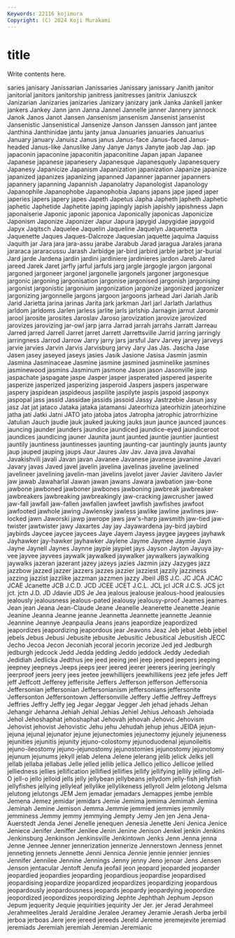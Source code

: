 ```yaml
---
Keywords: 22116 kojimura
Copyright: (C) 2024 Koji Murakami
---
```


# title

Write contents here.



saries janisary Janissarian Janissaries
Janissary janissary Janith janitor janitorial janitors janitorship janitress janitresses janitrix
Janiuszck Janizarian Janizaries janizaries Janizary janizary jank Janka Jankell janker
jankers Jankey Jann jann Janna Jannel Jannelle janner Jannery jannock
Janok Janos Janot Jansen Jansenism jansenism Jansenist jansenist Jansenistic Jansenistical
Jansenize Janson Janssen Jansson jant jantee Janthina Janthinidae jantu janty
janua Januaries januaries Januarius January january Januisz Janus janus Janus-face
Janus-faced Janus-headed Janus-like Januslike Jany Janye Janys Janyte jaob Jap
Jap. jap japaconin japaconine japaconitin japaconitine Japan japan Japanee Japanese
japanese japanesery Japanesque Japanesquely Japanesquery Japanesy Japanicize Japanism Japanization japanization
Japanize japanize japanized japanizes japanizing japanned Japanner japanner japanners japannery
japanning Japannish Japanolatry Japanologist Japanology Japanophile Japanophobe Japanophobia Japans japans
jape japed japer japeries japers japery japes Japeth Japetus Japha
Japheth japheth Japhetic japhetic Japhetide Japhetite japing japingly japish japishly
japishness Japn japonaiserie Japonic japonic japonica Japonically japonicas Japonicize Japonism
Japonize Japonizer Japur Japura japygid Japygidae japygoid Japyx Jaqitsch Jaquelee
Jaquelin Jaqueline Jaquelyn Jaquenetta Jaquenette Jaques Jaques-Dalcroze Jaquesian jaquette jaquima
Jaquiss Jaquith jar Jara jara jara-assu jarabe Jarabub Jarad jaragua
Jarales jarana jararaca jararacussu Jarash Jarbidge jar-bird jarbird jarble jarbot
jar-burial Jard jarde Jardena jardin jardini jardiniere jardinieres jardon Jareb
Jared jareed Jarek Jaret jarfly jarful jarfuls jarg jargle jargogle
jargon jargonal jargoned jargoneer jargonel jargonelle jargonels jargoner jargonesque jargonic
jargoning jargonisation jargonise jargonised jargonish jargonising jargonist jargonistic jargonium jargonization
jargonize jargonized jargonizer jargonizing jargonnelle jargons jargoon jargoons jarhead Jari
Jariah Jarib Jarid Jarietta jarina jarinas Jarita jark jarkman Jarl
jarl Jarlath Jarlathus jarldom jarldoms Jarlen jarless jarlite jarls jarlship
Jarnagin jarnut Jaromir jarool jarosite jarosites Jaroslav Jaroso jarovization jarovize
jarovized jarovizes jarovizing jar-owl jarp jarra Jarrad jarrah jarrahs Jarratt
Jarreau Jarred jarred Jarrell Jarret jarret Jarrett Jarrettsville Jarrid jarring
jarringly jarringness Jarrod Jarrow Jarry jarry jars jarsful Jarv Jarvey
jarvey jarveys jarvie jarvies Jarvin Jarvis Jarvisburg jarvy Jary Jas
Jas. Jascha Jase Jasen jasey jaseyed jaseys jasies Jasik Jasione
Jasisa Jasmin jasmin Jasmina Jasminaceae Jasmine jasmine jasmined jasminelike jasmines
jasminewood jasmins Jasminum jasmone Jason jason Jasonville jasp jaspachate jaspagate
jaspe Jasper jasper jasperated jaspered jasperite jasperize jasperized jasperizing jasperoid
Jaspers jaspers jasperware jaspery jaspidean jaspideous jaspilite jaspilyte jaspis jaspoid
jasponyx jaspopal jass jassid Jassidae jassids jassoid Jassy Jastrzebie Jasun
jasy jasz Jat jat jataco Jataka jataka jatamansi Jateorhiza jateorhizin
jateorhizine jatha jati Jatki Jatni JATO jato jatoba jatos Jatropha
jatrophic jatrorrhizine Jatulian Jauch jaudie jauk jauked jauking jauks jaun
jaunce jaunced jaunces jauncing jaunder jaunders jaundice jaundiced jaundice-eyed jaundiceroot
jaundices jaundicing jauner Jaunita jaunt jaunted jauntie jauntier jauntiest jauntily
jauntiness jauntinesses jaunting jaunting-car jauntingly jaunts jaunty jaup jauped jauping
jaups Jaur Jaures Jav Jav. Java java Javahai Javakishvili javali
Javan javan Javanee Javanese javanese javanine Javari Javary javas Javed
javel javelin javelina javelinas javeline javelined javelineer javelining javelin-man javelins
javelot javer Javier Javitero Javler jaw jawab Jawaharlal Jawan jawan
jawans Jawara jawbation jaw-bone jawbone jawboned jawboner jawbones jawboning jawbreak
jawbreaker jawbreakers jawbreaking jawbreakingly jaw-cracking jawcrusher jawed jaw-fall jawfall jaw-fallen
jawfallen jawfeet jawfish jawfishes jawfoot jawfooted jawhole jawing Jawlensky jawless
jawlike jawline jawlines jaw-locked jawn Jaworski jawp jawrope jaws jaw's-harp
jawsmith jaw-tied jaw-twister jawtwister jawy Jaxartes Jay jay Jayawardena jay-bird
jaybird jaybirds Jaycee jaycee jaycees Jaye Jayem Jayess jaygee jaygees
jayhawk Jayhawker jay-hawker jayhawker Jaylene Jayme Jaymee Jaymie Jayn Jayne
Jaynell Jaynes Jaynne jaypie jaypiet jays Jayson Jayton Jayuya jay-vee
jayvee jayvees jaywalk jaywalked jaywalker jaywalkers jaywalking jaywalks jazeran jazerant
jazey jazeys jazies Jazmin jazy Jazyges jazz jazzbow jazzed jazzer
jazzers jazzes jazzier jazziest jazzily jazziness jazzing jazzist jazzlike jazzman
jazzmen jazzy Jbeil JBS J.C. JC JCA JCAC JCAE Jcanette
JCB J.C.D. JCD JCEE JCET J.C.L. JCL jcl JCR J.C.S.
JCS jct jct. jctn J.D. JD Jdavie JDS Je Jea
jealous jealouse jealous-hood jealousies jealously jealousness jealous-pated jealousy jealousy-proof Jeames
jeames Jean jean Jeana Jean-Claude Jeane Jeanelle Jeanerette Jeanette Jeanie
Jeanine Jeanna Jeanne jeanne Jeannetta Jeannette jeannette Jeannie Jeannine Jeannye
Jeanpaulia Jeans jeans jeapordize jeapordized jeapordizes jeapordizing jeapordous jear Jeavons
Jeaz Jeb jebat Jebb jebel jebels Jebus Jebusi Jebusite jebusite
Jebusitic Jebusitical Jebusitish JECC Jecho Jecoa Jecon Jeconiah jecoral jecorin
jecorize Jed jed Jedburgh jedburgh jedcock Jedd Jedda jedding Jeddo
jeddock Jeddy Jedediah Jedidiah Jedlicka Jedthus jee jeed jeeing jeel
jeep jeeped jeepers jeeping jeepney jeepneys Jeeps jeeps jeer jeered
jeerer jeerers jeering jeeringly jeerproof jeers jeery jees jeetee jeewhillijers
jeewhillikens jeez jefe jefes Jeff jeff Jeffcott Jefferey jefferisite Jeffers
Jefferson jefferson Jeffersonia Jeffersonian jeffersonian Jeffersonianism jeffersonians jeffersonite Jeffersonton Jeffersontown
Jeffersonville Jeffery Jeffie Jeffrey Jeffreys Jeffries Jeffry Jeffy jeg Jegar
Jeggar Jegger Jeh jehad jehads Jehan Jehangir Jehanna Jehiah Jehial
Jehias Jehiel Jehius Jehoash Jehoiada Jehol Jehoshaphat jehoshaphat Jehovah jehovah
Jehovic Jehovism Jehovist jehovist Jehovistic Jehu jehu Jehudah jehup jehus
JEIDA jejun- jejuna jejunal jejunator jejune jejunectomies jejunectomy jejunely jejuneness
jejunities jejunitis jejunity jejuno-colostomy jejunoduodenal jejunoileitis jejuno-ileostomy jejuno-jejunostomy jejunostomies jejunostomy
jejunotomy jejunum jejunums jekyll jelab Jelena Jelene jelerang jelib jelick
Jelks jell jellab jellaba jellabas Jelle jelled jellib jellica Jellico
jellico Jellicoe jellied jelliedness jellies jellification jellified jellifies jellify jellifying
jellily jelling Jell-O jell-o jello jelloid jells jelly jellybean jellybeans
jellydom jelly-fish jellyfish jellyfishes jellying jellyleaf jellylike jellylikeness jellyroll Jelm
jelotong Jelsma jelutong jelutongs JEM Jem jemadar jemadars Jemappes jembe
jemble Jemena Jemez jemidar jemidars Jemie Jemima jemima Jemimah Jemina
Jeminah Jemine Jemison Jemma Jemmie jemmied jemmies jemmily jemminess Jemmy
jemmy jemmying Jempty Jemy Jen jen Jena Jena-Auerstedt Jenda Jenei
Jenelle jenequen Jenesia Jenette Jeni Jenica Jenice Jeniece Jenifer Jeniffer
Jenilee Jenin Jenine Jenison Jenkel jenkin Jenkins Jenkinsburg Jenkinson Jenkinsville
Jenkintown Jenks Jenn Jenna jenna Jenne Jennee Jenner jennerization jennerize
Jennerstown Jenness jennet jenneting jennets Jennette Jenni Jennica Jennie jennie
jennier jennies Jennifer Jennilee Jennine Jennings Jenny jenny Jeno jenoar
Jens Jensen Jenson jentacular Jentoft Jenufa jeofail jeon jeopard jeoparded
jeoparder jeopardied jeopardies jeoparding jeopardious jeopardise jeopardised jeopardising jeopardize jeopardized
jeopardizes jeopardizing jeopardous jeopardously jeopardousness jeopards jeopardy jeopardying jeopordize jeopordized
jeopordizes jeopordizing Jephte Jephthah Jephum Jepson Jepum jequerity Jequie jequirities
jequirity Jer Jer. jer Jerad Jerahmeel Jerahmeelites Jerald Jeraldine Jeralee
Jeramey Jeramie Jerash Jerba jerbil jerboa jerboas Jere jere jereed
jereeds Jereld Jereme jeremejevite jeremiad jeremiads Jeremiah jeremiah Jeremian Jeremianic
